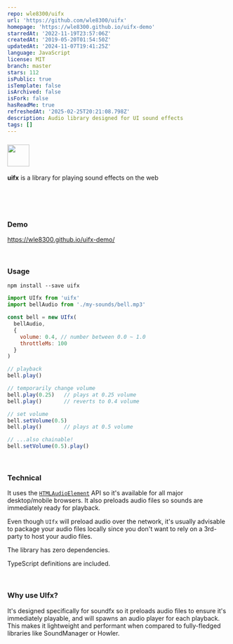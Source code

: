 ```yaml
---
repo: wle8300/uifx
url: 'https://github.com/wle8300/uifx'
homepage: 'https://wle8300.github.io/uifx-demo'
starredAt: '2022-11-19T23:57:06Z'
createdAt: '2019-05-20T01:54:50Z'
updatedAt: '2024-11-07T19:41:25Z'
language: JavaScript
license: MIT
branch: master
stars: 112
isPublic: true
isTemplate: false
isArchived: false
isFork: false
hasReadMe: true
refreshedAt: '2025-02-25T20:21:08.798Z'
description: Audio library designed for UI sound effects
tags: []
---
```


### <img src="logo.png" width="50" style="display: inline;" />




__uifx__ is a library for playing sound effects on the web


<br/>
<br/>
<br/>


### Demo

https://wle8300.github.io/uifx-demo/


<br/>


### Usage

```shell
npm install --save uifx
```

```js
import UIfx from 'uifx'
import bellAudio from './my-sounds/bell.mp3'

const bell = new UIfx(
  bellAudio,
  {
    volume: 0.4, // number between 0.0 ~ 1.0
    throttleMs: 100
  }
)

// playback
bell.play()

// temporarily change volume
bell.play(0.25)   // plays at 0.25 volume
bell.play()       // reverts to 0.4 volume

// set volume
bell.setVolume(0.5)
bell.play()       // plays at 0.5 volume

// ...also chainable!
bell.setVolume(0.5).play()
```

<br/>


### Technical

It uses the [`HTMLAudioElement`](https://developer.mozilla.org/en-US/docs/Web/API/HTMLAudioElement) API so it's available for all major desktop/mobile browsers. It also preloads audio files so sounds are immediately ready for playback.

Even though `UIfx` will preload audio over the network, it's usually advisable to package your audio files locally since you don't want to rely on a 3rd-party to host your audio files.

The library has zero dependencies.

TypeScript definitions are included.


<br/>


### Why use UIfx?
 
It's designed specifically for soundfx so it preloads audio files to ensure it's immediately playable, and will spawns an audio player for each playback. This makes it lightweight and performant when compared to fully-fledged libraries like SoundManager or Howler.


